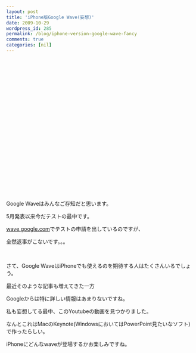 ```yaml
---
layout: post
title: 'iPhone版Google Wave(妄想)'
date: 2009-10-29
wordpress_id: 285
permalink: /blog/iphone-version-google-wave-fancy
comments: true
categories: [nil]
---
```

<p><object height="364" width="445"><param value="http://www.youtube.com/v/ufMQyzUsaCE&#38;hl=ja&#38;fs=1&#38;border=1" name="movie" ></param><param value="true" name="allowFullScreen" ></param><param value="always" name="allowscriptaccess" ></param><embed height="364" width="445" allowfullscreen="true" allowscriptaccess="always" type="application/x-shockwave-flash" src="http://www.youtube.com/v/ufMQyzUsaCE&#38;hl=ja&#38;fs=1&#38;border=1"></embed></object></p>
<p>Google Waveはみんなご存知だと思います。</p>
<p>5月発表以来今だテストの最中です。</p>
<p><a target="_blank" href="http://wave.google.com" title="wave.google.com">wave.google.com</a>でテストの申請を出しているのですが、</p>
<p>全然返事がこないです。。。</p>
<br/>
<p>さて、Google WaveはiPhoneでも使えるのを期待する人はたくさんいるでしょう。</p>
<p>最近そのような記事も増えてきた一方</p>
<p>Googleからは特に詳しい情報はあまりないですね。</p>
<p>私も妄想してる最中、このYoutubeの動画を見つかりました。</p>
<p>なんとこれはMacのKeynote(WindowsにおいてはPowerPoint見たいなソフト)で作ったらしい。</p>
<p>iPhoneにどんなwaveが登場するかお楽しみですね。</p>
<br/>
